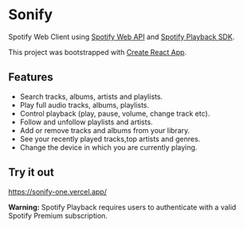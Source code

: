 # Sonify

Spotify Web Client using [Spotify Web API](https://developer.spotify.com/documentation/web-api/) and [Spotify Playback SDK](https://developer.spotify.com/documentation/web-playback-sdk/).

This project was bootstrapped with [Create React App](https://github.com/facebookincubator/create-react-app).

## Features

- Search tracks, albums, artists and playlists.
- Play full audio tracks, albums, playlists.
- Control playback (play, pause, volume, change track etc).
- Follow and unfollow playlists and artists.
- Add or remove tracks and albums from your library.
- See your recently played tracks,top artists and genres.
- Change the device in which you are currently playing.

## Try it out

https://sonify-one.vercel.app/

**Warning:** Spotify Playback requires users to authenticate with a valid Spotify Premium subscription.
